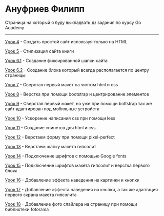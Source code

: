 # Ануфриев Филипп

Страница на который я буду выкладвать дз задания по курсу Go Academy
* * * * * 


[Урок 4](https://codepen.io/fil0o/pen/rNVmYbr "Создание простого сайта") - Создать простой сайт используя только на HTML


[Урок 5](https://codepen.io/fil0o/pen/xxGdvwB "Стилизация простого сайта") - Стилизация сайта книги


[Урок 6.1](https://codepen.io/fil0o/pen/YzXQxwK "Шапка сайта") - Создание фиксированной шапки сайта


[Урок 6.2](https://codepen.io/fil0o/pen/poJwrrL "Центрирование блока") - Создание блока который всегда располагается по центру страницы


[Урок 7](https://fil0o.github.io/lesson_7/ "Верстка макета") - Сверстал первый макет на чистом html и css 


[Урок 8](https://fil0o.github.io/lesson_8/ "Верстка bootstrap") - Верстка при помощи bootstrap и центрирование элементов


[Урок 9](https://fil0o.github.io/lesson_9/ "Верстка макета при помощи bootstrap") - Сверстал первый макет, но уже при помощи bottstrap так же сайт адаптирован под мобильные устройста


[Урок 10](https://fil0o.github.io/lesson_10/ "Использование less") - Ускорение написания css при помощи less 


[Урок 11](https://fil0o.github.io/lesson_11/ "Создание сниппетов") - Создание снипетов для html и css


[Урок 12](https://fil0o.github.io/lesson_12/ "Верстка пиксель-перфект") - Верстаем форму при помощи pixel-perfect


[Урок 13](https://fil0o.github.io/lesson_13/ "Верстка шапки макета") - Верстаем шапку макета гипсолит


[Урок 14](https://fil0o.github.io/lesson_14/ "Шрифты") - Подключение шрифтов с помощью Google fonts


[Урок 15](https://fil0o.github.io/lesson_15/ "Подключение шрифтов к макету") - Подключение шрифтов макета гипсолит и верстка первого блока


[Урок 16](https://fil0o.github.io/lesson_16/ "Щупаем псевдоэлементы") - Добавление эффекта наведения на картинки и кнопки


[Урок 17](https://fil0o.github.io/lesson_17/ "Адаптация первого экрана") - Добавление эффекта наведения на кнопки, а так же адаптация первого экрана макета гипсолита


[Урок 18](https://fil0o.github.io/lesson_18/ "Слайдер") - Добавление фото слайлера на страницу при помощи библиотеки fotorama

